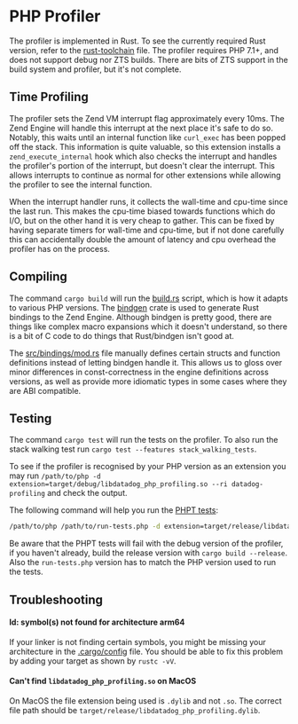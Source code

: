 # PHP Profiler

The profiler is implemented in Rust. To see the currently required Rust
version, refer to the [rust-toolchain](rust-toolchain) file. The profiler
requires PHP 7.1+, and does not support debug nor ZTS builds. There are bits of
ZTS support in the build system and profiler, but it's not complete.

## Time Profiling

The profiler sets the Zend VM interrupt flag approximately every 10ms. The
Zend Engine will handle this interrupt at the next place it's safe to do so.
Notably, this waits until an internal function like `curl_exec` has been
popped off the stack. This information is quite valuable, so this extension
installs a `zend_execute_internal` hook which also checks the interrupt and
handles the profiler's portion of the interrupt, but doesn't clear the
interrupt. This allows interrupts to continue as normal for other extensions
while allowing the profiler to see the internal function.

When the interrupt handler runs, it collects the wall-time and cpu-time since
the last run. This makes the cpu-time biased towards functions which do I/O,
but on the other hand it is very cheap to gather. This can be fixed by having
separate timers for wall-time and cpu-time, but if not done carefully this can
accidentally double the amount of latency and cpu overhead the profiler has on
the process.

## Compiling

The command `cargo build` will run the [build.rs](build.rs) script, which is
how it adapts to various PHP versions. The
[bindgen](https://crates.io/crates/bindgen) crate is used to generate Rust
bindings to the Zend Engine. Although bindgen is pretty good, there are things
like complex macro expansions which it doesn't understand, so there is a bit of
C code to do things that Rust/bindgen isn't good at.

The [src/bindings/mod.rs](src/bindings/mod.rs) file manually defines certain
structs and function definitions instead of letting bindgen handle it. This
allows us to gloss over minor differences in const-correctness in the engine
definitions across versions, as well as provide more idiomatic types in some
cases where they are ABI compatible.

## Testing

The command `cargo test` will run the tests on the profiler. To also run the
stack walking test run `cargo test --features stack_walking_tests`.

To see if the profiler is recognised by your PHP version as an extension you
may run `/path/to/php -d extension=target/debug/libdatadog_php_profiling.so
--ri datadog-profiling` and check the output.

The following command will help you run the [PHPT tests](tests/phpt):

```sh
/path/to/php /path/to/run-tests.php -d extension=target/release/libdatadog_php_profiling.so tests/phpt
```

Be aware that the PHPT tests will fail with the debug version of the profiler,
if you haven't already, build the release version with `cargo build --release`.
Also the `run-tests.php` version has to match the PHP version used to run the
tests.

## Troubleshooting

#### ld: symbol(s) not found for architecture arm64

If your linker is not finding certain symbols, you might be missing your
architecture in the [.cargo/config](.cargo/config) file. You should be able to
fix this problem by adding your target as shown by `rustc -vV`.

#### Can't find `libdatadog_php_profiling.so` on MacOS

On MacOS the file extension being used is `.dylib` and not `.so`. The correct
file path should be `target/release/libdatadog_php_profiling.dylib`.
